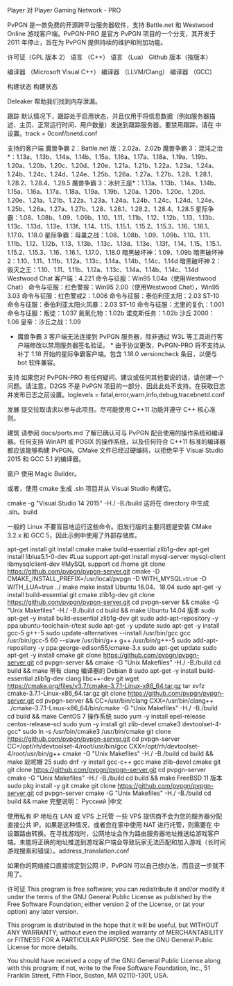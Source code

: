 Player 对 Player Gaming Network - PRO


PvPGN 是一款免费的开源跨平台服务器软件，支持 Battle.net 和 Westwood Online 游戏客户端。PvPGN-PRO 是官方 PvPGN 项目的一个分支，其开发于 2011 年停止，旨在为 PvPGN 提供持续的维护和附加功能。

许可证（GPL 版本 2） 语言 （C++） 语言 （Lua） Github 版本（按版本）

编译器 （Microsoft Visual C++） 编译器 （LLVM/Clang） 编译器 （GCC）

构建状态 构建状态

Deleaker 帮助我们找到内存泄漏。

跟踪
默认情况下，跟踪处于启用状态，并且仅用于将信息数据（例如服务器描述、主页、正常运行时间、用户数量）发送到跟踪服务器。要禁用跟踪，请在 中设置。track = 0conf/bnetd.conf

支持的客户端
魔兽争霸 2：Battle.net 版：2.02a、2.02b
魔兽争霸 3：混沌之治*：1.13a、1.13b、1.14a、1.14b、1.15a、1.16a、1.17a、1.18a、1.19a、1.19b、1.20a、1.20b、1.20c、1.20d、1.20e、1.21a、1.21b、1.22a、1.23a、1.24a、1.24b、1.24c、1.24d、1.24e、1.25b、1.26a、1.27a、1.27b、1.28、1.28.1、1.28.2、1.28.4、1.28.5
魔兽争霸 3：冰封王座*：1.13a、1.13b、1.14a、1.14b、1.15a、1.16a、1.17a、1.18a、1.19a、1.19b、1.20a、1.20b、1.20c、1.20d、1.20e、1.21a、1.21b、1.22a、1.23a、1.24a、1.24b、1.24c、1.24d、1.24e、1.25b、1.26a、1.27a、1.27b、1.28、1.28.1、1.28.2、1.28.4、1.28.5
星际争霸：1.08、1.08b、1.09、1.09b、1.10、1.11、1.11b、1.12、1.12b、1.13、1.13b、1.13c、1.13d、1.13e、1.13f、1.14、1.15、1.15.1、1.15.2、1.15.3、1.16、1.16.1、1.17.0、1.18.0
星际争霸：母巢之战：1.08、1.08b、1.09、1.09b、1.10、1.11、1.11b、1.12、1.12b、1.13、1.13b、1.13c、1.13d、1.13e、1.13f、1.14、1.15、1.15.1、1.15.2、1.15.3、1.16、1.16.1、1.17.0、1.18.0
暗黑破坏神：1.09、1.09b
暗黑破坏神 2：1.10、1.11、1.11b、1.12a、1.13c、1.14a、1.14b、1.14c、1.14d
暗黑破坏神 2：毁灭之王：1.10、1.11、1.11b、1.12a、1.13c、1.14a、1.14b、1.14c、1.14d
Westwood Chat 客户端：4.221
命令与征服：Win95 1.04a（使用Westwood Chat）
命令与征服：红色警报：Win95 2.00（使用Westwood Chat），Win95 3.03
命令与征服：红色警戒2：1.006
命令与征服：泰伯利亚太阳：2.03 ST-10
命令与征服：泰伯利亚太阳火风暴：2.03 ST-10
命令与征服：尤里的复仇：1.001
命令与征服：叛徒：1.037
氮氧化物：1.02b
诺克斯任务：1.02b
沙丘 2000：1.06
皇帝：沙丘之战：1.09
* 魔兽争霸 3 客户端无法连接到 PvPGN 服务器，除非通过 W3L 等工具进行客户端修改以禁用服务器签名验证。 * 由于协议更改，PvPGN-PRO 将不支持从补丁 1.18 开始的星际争霸客户端。包含 1.18.0 versioncheck 条目，以便与 bot 软件兼容。

支持
如果您对 PvPGN-PRO 有任何疑问、建议或任何其他要说的话，请创建一个问题。请注意，D2GS 不是 PvPGN 项目的一部分，因此此处不支持。在获取日志并发布日志之前设置。loglevels = fatal,error,warn,info,debug,tracebnetd.conf

发展
提交拉取请求以参与此项目。尽可能使用 C++11 功能并遵守 C++ 核心准则。

建筑
请参阅 docs/ports.md 了解已确认可与 PvPGN 配合使用的操作系统和编译器。任何支持 WinAPI 或 POSIX 的操作系统，以及任何符合 C++11 标准的编译器都应该能够构建 PvPGN。CMake 文件已经过硬编码，以拒绝早于 Visual Studio 2015 和 GCC 5.1 的编译器。

窗户
使用 Magic Builder。

或者，使用 cmake 生成 .sln 项目并从 Visual Studio 构建它。

cmake -g "Visual Studio 14 2015" -H./ -B./build
这将在 directory 中生成 .sln。build

一般的 Linux
不要盲目地运行这些命令。旧发行版的主要问题是安装 CMake 3.2.x 和 GCC 5，因此示例中使用了外部存储库。

apt-get install git install cmake make build-essential zlib1g-dev
apt-get install liblua5.1-0-dev #Lua support
apt-get install mysql-server mysql-client libmysqlclient-dev #MySQL support
cd /home
git clone https://github.com/pvpgn/pvpgn-server.git
cmake -D CMAKE_INSTALL_PREFIX=/usr/local/pvpgn -D WITH_MYSQL=true -D WITH_LUA=true ../
make
make install
Ubuntu 16.04、18.04
sudo apt-get -y install build-essential git cmake zlib1g-dev
git clone https://github.com/pvpgn/pvpgn-server.git
cd pvpgn-server && cmake -G "Unix Makefiles" -H./ -B./build
cd build && make
Ubuntu 14.04 版本
sudo apt-get -y install build-essential zlib1g-dev git
sudo add-apt-repository -y ppa:ubuntu-toolchain-r/test
sudo apt-get -y update
sudo apt-get -y install gcc-5 g++-5
sudo update-alternatives --install /usr/bin/gcc gcc /usr/bin/gcc-5 60 --slave /usr/bin/g++ g++ /usr/bin/g++-5
sudo add-apt-repository -y ppa:george-edison55/cmake-3.x
sudo apt-get update
sudo apt-get -y install cmake
git clone https://github.com/pvpgn/pvpgn-server.git
cd pvpgn-server && cmake -G "Unix Makefiles" -H./ -B./build
cd build && make
带有 clang 编译器的 Debian 8
sudo apt-get -y install build-essential zlib1g-dev clang libc++-dev git
wget https://cmake.org/files/v3.7/cmake-3.7.1-Linux-x86_64.tar.gz
tar xvfz cmake-3.7.1-Linux-x86_64.tar.gz
git clone https://github.com/pvpgn/pvpgn-server.git
cd pvpgn-server && CC=/usr/bin/clang CXX=/usr/bin/clang++ ../cmake-3.7.1-Linux-x86_64/bin/cmake -G "Unix Makefiles" -H./ -B./build
cd build && make
CentOS 7 操作系统
sudo yum -y install epel-release centos-release-scl
sudo yum -y install git zlib-devel cmake3 devtoolset-4-gcc*
sudo ln -s /usr/bin/cmake3 /usr/bin/cmake
git clone https://github.com/pvpgn/pvpgn-server.git
cd pvpgn-server
CC=/opt/rh/devtoolset-4/root/usr/bin/gcc CXX=/opt/rh/devtoolset-4/root/usr/bin/g++ cmake -G "Unix Makefiles" -H./ -B./build
cd build && make
软呢帽 25
sudo dnf -y install gcc-c++ gcc make zlib-devel cmake git
git clone https://github.com/pvpgn/pvpgn-server.git
cd pvpgn-server
cmake -G "Unix Makefiles" -H./ -B./build
cd build && make
FreeBSD 11 版本
sudo pkg install -y git cmake
git clone https://github.com/pvpgn/pvpgn-server.git
cd pvpgn-server
cmake -G "Unix Makefiles" -H./ -B./build
cd build && make
完整说明： Русский |中文

使用私有 IP 地址在 LAN 或 VPS 上托管
一些 VPS 提供商不会为您的服务器分配直接公共 IP。如果是这种情况，或者您在家中使用 NAT 进行托管，则需要在 中设置路由转换。在寻找游戏时，公网地址会作为路由服务器地址推送给游戏客户端。未能将正确的地址推送到游戏客户端会导致玩家无法匹配和加入游戏（长时间游戏搜索和错误）。address_translation.conf

如果你的网络接口直接绑定到公网 IP，PvPGN 可以自己想办法，而且这一步就不用了。

许可证
This program is free software; you can redistribute it and/or
modify it under the terms of the GNU General Public License
as published by the Free Software Foundation; either version 2
of the License, or (at your option) any later version.

This program is distributed in the hope that it will be useful,
but WITHOUT ANY WARRANTY; without even the implied warranty of
MERCHANTABILITY or FITNESS FOR A PARTICULAR PURPOSE.  See the
GNU General Public License for more details.

You should have received a copy of the GNU General Public License
along with this program; if not, write to the Free Software
Foundation, Inc., 51 Franklin Street, Fifth Floor, Boston, MA  02110-1301, USA.
